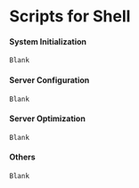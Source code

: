 # Scripts for Shell

#### System Initialization
```
Blank
```

#### Server Configuration
```
Blank
```

#### Server Optimization
```
Blank
```

#### Others
```
Blank
```
